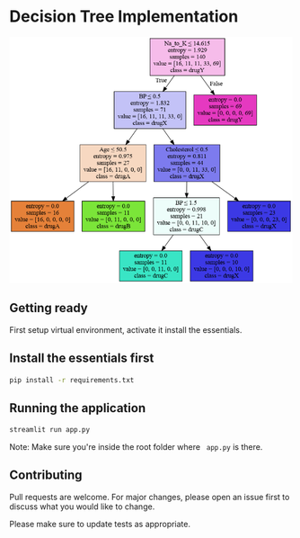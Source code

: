 # Decision Tree Implementation

![alt text](https://github.com/Crazz-Zaac/Decision-Tree-Algo/blob/master/drugtree.png)

## Getting ready
First setup virtual environment, activate it install the essentials.


## Install the essentials first
```bash
pip install -r requirements.txt
```

## Running the application
```bash
streamlit run app.py
```
Note: Make sure you're inside the root folder where ``` app.py``` is there.


## Contributing
Pull requests are welcome. For major changes, please open an issue first to discuss what you would like to change.

Please make sure to update tests as appropriate.